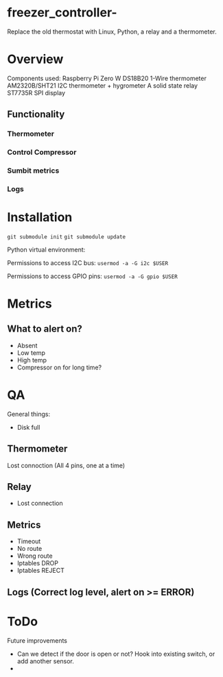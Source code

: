 # freezer_controller-
Replace the old thermostat with Linux, Python, a relay and a thermometer.

# Overview

Components used:
Raspberry Pi Zero W
DS18B20 1-Wire thermometer
AM2320B/SHT21 I2C thermometer + hygrometer
A solid state relay
ST7735R SPI display




## Functionality

### Thermometer

### Control Compressor

### Sumbit metrics

### Logs

# Installation
`git submodule init` `git submodule update`

Python virtual environment:


Permissions to access I2C bus:
`usermod -a -G i2c $USER`

Permissions to access GPIO pins:
`usermod -a -G gpio $USER`


# Metrics
## What to alert on?
* Absent
* Low temp
* High temp
* Compressor on for long time?

# QA
General things:
* Disk full

## Thermometer
Lost connoction (All 4 pins, one at a time)

## Relay
* Lost connection

## Metrics  
* Timeout
* No route
* Wrong route
* Iptables DROP
* Iptables REJECT

## Logs (Correct log level, alert on >= ERROR)

# ToDo
Future improvements
* Can we detect if the door is open or not? Hook into existing switch, or add another sensor.
* 
